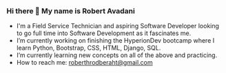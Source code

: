 ### Hi there 👋 My name is Robert Avadani
- I'm a Field Service Technician and aspiring Software Developer looking to go full time into Software Development as it fascinates me.
- I’m currently working on finishing the HyperionDev bootcamp where I learn Python, Bootstrap, CSS, HTML, Django, SQL.
- I’m currently learning new concepts on all of the above and practicing.
- How to reach me: roberthrodberaht@gmail.com


<!--
**Robert-Avadani/Robert-Avadani** is a ✨ _special_ ✨ repository because its `README.md` (this file) appears on your GitHub profile.

Here are some ideas to get you started:

- I’m currently working on the finishing the HyperionDev bootcamp.
- I’m currently learning new concepts on python.
- How to reach me: roberthrodberaht@gmail.com
-->
